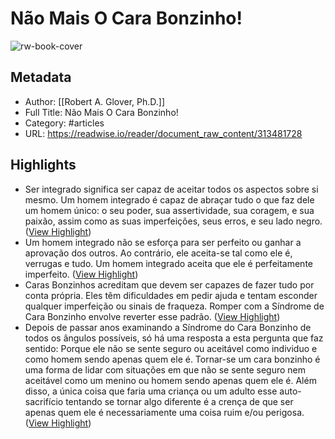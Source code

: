 # Não Mais O Cara Bonzinho!

![rw-book-cover](https://readwise-assets.s3.amazonaws.com/media/reader/parsed_document_assets/313481728/g7ZHEvvWfxeusmF_MOWzA2Q4lkTFqn41tup-o7c3FVU-cove_XviILDp.png)

## Metadata
- Author: [[Robert A. Glover, Ph.D.]]
- Full Title: Não Mais O Cara Bonzinho!
- Category: #articles
- URL: https://readwise.io/reader/document_raw_content/313481728

## Highlights
- Ser integrado significa ser capaz de aceitar todos os aspectos sobre si mesmo. Um homem integrado é capaz de abraçar tudo o que faz dele um homem único: o seu poder, sua assertividade, sua coragem, e sua paixão, assim como as suas imperfeições, seus erros, e seu lado negro. ([View Highlight](https://read.readwise.io/read/01k469nwa8sw8p68kkh0hbftez))
- Um homem integrado não se esforça para ser perfeito ou ganhar a aprovação dos outros. Ao contrário, ele aceita-se tal como ele é, verrugas e tudo. Um homem integrado aceita que ele é perfeitamente imperfeito. ([View Highlight](https://read.readwise.io/read/01k469qsvdkrq798dsvzh10450))
- Caras Bonzinhos acreditam que devem ser capazes de fazer tudo por conta própria. Eles têm dificuldades em pedir ajuda e tentam esconder qualquer imperfeição ou sinais de fraqueza. Romper com a Síndrome de Cara Bonzinho envolve reverter esse padrão. ([View Highlight](https://read.readwise.io/read/01k46a280pvfyh3apaegrkmq65))
- Depois de passar anos examinando a Síndrome do Cara Bonzinho de todos os ângulos possíveis, só há uma resposta a esta pergunta que faz sentido: Porque ele não se sente seguro ou aceitável como individuo e como homem sendo apenas quem ele é. Tornar-se um cara bonzinho é uma forma de lidar com situações em que não se sente seguro nem aceitável como um menino ou homem sendo apenas quem ele é. Além disso, a única coisa que faria uma criança ou um adulto esse auto-sacrifício tentando se tornar algo diferente é a crença de que ser apenas quem ele é necessariamente uma coisa ruim e/ou perigosa. ([View Highlight](https://read.readwise.io/read/01k4fr6eh9gvjdeh42k4ckbywb))
